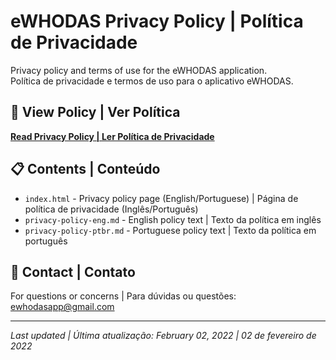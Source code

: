 # eWHODAS Privacy Policy | Política de Privacidade

Privacy policy and terms of use for the eWHODAS application.  
Política de privacidade e termos de uso para o aplicativo eWHODAS.

## 📄 View Policy | Ver Política

**[Read Privacy Policy | Ler Política de Privacidade](https://nielo-47.github.io/eWHODAS_privacy/)**

## 📋 Contents | Conteúdo

- `index.html` - Privacy policy page (English/Portuguese) | Página de política de privacidade (Inglês/Português)
- `privacy-policy-eng.md` - English policy text | Texto da política em inglês
- `privacy-policy-ptbr.md` - Portuguese policy text | Texto da política em português

## 📧 Contact | Contato

For questions or concerns | Para dúvidas ou questões: [ewhodasapp@gmail.com](mailto:ewhodasapp@gmail.com)

---

*Last updated | Última atualização: February 02, 2022 | 02 de fevereiro de 2022*